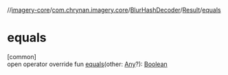 //[imagery-core](../../../../index.md)/[com.chrynan.imagery.core](../../index.md)/[BlurHashDecoder](../index.md)/[Result](index.md)/[equals](equals.md)

# equals

[common]\
open operator override fun [equals](equals.md)(other: [Any](https://kotlinlang.org/api/latest/jvm/stdlib/kotlin/-any/index.html)?): [Boolean](https://kotlinlang.org/api/latest/jvm/stdlib/kotlin/-boolean/index.html)
